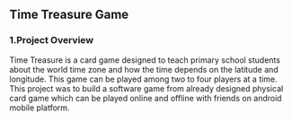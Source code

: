 ## Time Treasure Game
### 1.Project Overview
Time Treasure is a card game designed to teach primary school students about the world time zone and how the time depends on the latitude and longitude. This game can be played among two to four players at a time. This project was to build a software game from already designed physical card game which can be played online and offline with friends on android mobile platform.

